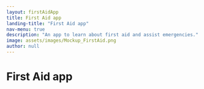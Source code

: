 ```yaml
---
layout: firstAidApp
title: First Aid app
landing-title: "First Aid app"
nav-menu: true
description: "An app to learn about first aid and assist emergencies."
image: assets/images/Mockup_FirstAid.png
author: null
---
```


<h1>First Aid app</h1>
